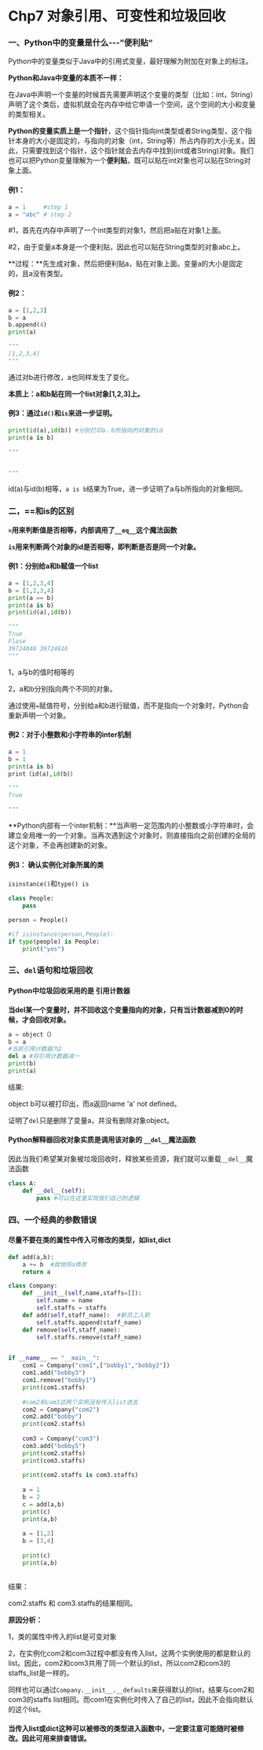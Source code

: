 # Chp7 对象引用、可变性和垃圾回收



### 一、Python中的变量是什么---”便利贴“

Python中的变量类似于Java中的引用式变量，最好理解为附加在对象上的标注。

**Python和Java中变量的本质不一样：** 

在Java中声明一个变量的时候首先需要声明这个变量的类型（比如：int，String）声明了这个类后，虚拟机就会在内存中给它申请一个空间，这个空间的大小和变量的类型相关。

**Python的变量实质上是一个指针**，这个指针指向int类型或者String类型，这个指针本身的大小是固定的，与指向的对象（int，String等）所占内存的大小无关。因此，只需要找到这个指针，这个指针就会去内存中找到(int或者String)对象。我们也可以把Python变量理解为一个**便利贴**，既可以贴在int对象也可以贴在String对象上面。

#### 例1：

```python
a = 1     #step 1
a = "abc" # step 2
```

#1，首先在内存中声明了一个int类型的对象1，然后把a贴在对象1上面。

#2，由于变量a本身是一个便利贴，因此也可以贴在String类型的对象abc上。

**过程：**先生成对象，然后把便利贴a，贴在对象上面。变量a的大小是固定的，且a没有类型。



#### 例2：

```Python
a = [1,2,3]
b = a
b.append(4)
print(a)

"""
[1,2,3,4]
"""
```

通过对b进行修改，a也同样发生了变化。

**本质上：a和b贴在同一个list对象[1,2,3]上。**

#### 例3：通过`id()`和`is`来进一步证明。

```python
print(id(a),id(b)) #分别打印a，b所指向的对象的id
print(a is b)

"""


"""
```

id(a)与id(b)相等，`a is b`结果为True，进一步证明了a与b所指向的对象相同。



### 二，==和is的区别

**`=`用来判断值是否相等，内部调用了`__eq__`这个魔法函数**

**`is`用来判断两个对象的id是否相等，即判断是否是同一个对象。**

#### 例1：分别给a和b赋值一个list

```python
a = [1,2,3,4]
b = [1,2,3,4]
print(a == b)
print(a is b)
print(id(a),id(b))

"""
True
Flase
39724040 39724616
"""
```

1，a与b的值时相等的

2，a和b分别指向两个不同的对象。

通过使用`=`赋值符号，分别给a和b进行赋值，而不是指向一个对象时，Python会重新声明一个对象。



#### 例2：对于小整数和小字符串的inter机制

```python
a = 1
b = 1
print(a is b)
print（id(a),id(b)）

"""
True

"""

```

**Python内部有一个inter机制：**当声明一定范围内的小整数或小字符串时，会建立全局唯一的一个对象。当再次遇到这个对象时，则直接指向之前创建的全局的这个对象，不会再创建新的对象。



#### 例3： 确认实例化对象所属的类

`isinstance()`和`type() is`

```python
class People:
    pass

person = People()

#if isinstance(person,People):
if type(people) is People:
    print("yes")
```



### 三、`del`语句和垃圾回收

#### Python中垃圾回收采用的是 引用计数器

**当del某一个变量时，并不回收这个变量指向的对象，只有当计数器减到0的时候，才会回收对象。**

```python
a = object（）
b = a
#当前引用计数器为2
del a #将引用计数器减一
print(b)
print(a)
```

结果:

object b可以被打印出，而a返回name 'a' not defined。

证明了`del`只是删除了变量a，并没有删除对象object。



#### Python解释器回收对象实质是调用该对象的 `__del__`魔法函数

因此当我们希望某对象被垃圾回收时，释放某些资源，我们就可以重载`__del__`魔法函数

```python
class A:
    def __del__(self):
        pass #可以在这里实现我们自己的逻辑
```



### 四、一个经典的参数错误

#### 尽量不要在类的属性中传入可修改的类型，如list,dict

```python
def add(a,b):
    a += b  #就地将a修改
    return a

class Company:
    def __init__(self,name,staffs=[]):
        self.name = name
        self.staffs = staffs
    def add(self,staff_name):  #新员工入职
        self.staffs.append(staff_name)
    def remove(self,staff_name):
        self.staffs.remove(staff_name)


if __name__ == "__main__":
    com1 = Company("com1",["bobby1","bobby2"])
    com1.add("bobby3")
    com1.remove("bobby1")
    print(com1.staffs)
    
    #com2和com3这两个实例没有传入list进去
    com2 = Company("com2") 
    com2.add("bobby")
    print(com2.staffs)
    
    com3 = Company("com3")
    com3.add("bobby5")
    print(com2.staffs)
    print(com3.staffs)
    
    print(com2.staffs is com3.staffs)
    
    a = 1
    b = 2
    c = add(a,b)
    print(c)
    print(a,b)
    
    a = [1,2]
    b = [3,4]
    
    print(c)
    print(a,b)
    

```

结果：

com2.staffs 和 com3.staffs的结果相同。

**原因分析：**

1，类的属性中传入的list是可变对象

2，在实例化com2和com3过程中都没有传入list，这两个实例使用的都是默认的list。因此，com2和com3共用了同一个默认的list，所以com2和com3的staffs_list是一样的。

同样也可以通过`Company.__init__.__defaults`来获得默认的list，结果与com2和com3的staffs list相同。而com1在实例化时传入了自己的list，因此不会指向默认的这个list。

#### 当传入list或dict这种可以被修改的类型进入函数中，一定要注意可能随时被修改。因此可用来排查错误。

